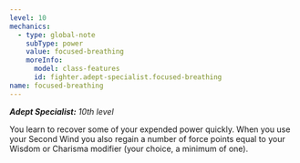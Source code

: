 ```yaml
---
level: 10
mechanics:
  - type: global-note
    subType: power
    value: focused-breathing
    moreInfo:
      model: class-features
      id: fighter.adept-specialist.focused-breathing
name: focused-breathing
---
```

_**Adept Specialist:** 10th level_
You learn to recover some of your expended power quickly. When you use your Second Wind you also regain a number of force points equal to your Wisdom or Charisma modifier (your choice, a minimum of one). 